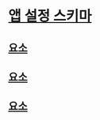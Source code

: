 # [앱 설정 스키마](index.md)
## [<add> 요소](add-element-for-appsettings.md)   
## [<clear> 요소](clear-element-for-appsettings.md)   
## [<remove> 요소](remove-element-for-appsettings.md)